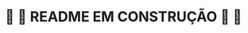 # :vertical_traffic_light: :construction: README EM CONSTRUÇÃO :construction: :vertical_traffic_light: